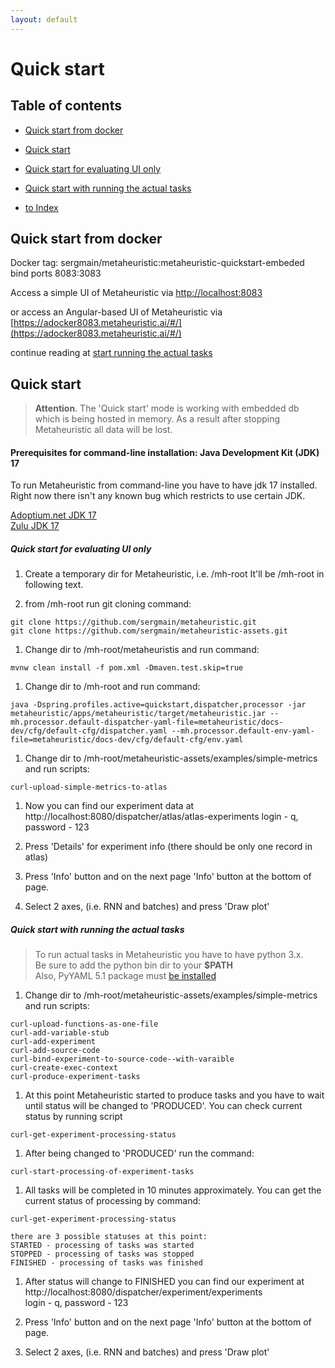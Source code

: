 ```yaml
---
layout: default
---
```


# Quick start

## Table of contents

- [Quick start from docker](#quick-start-from-docker)
- [Quick start](#quick-start)
- [Quick start for evaluating UI only](#quick-start-for-evaluating-ui-only)
- [Quick start with running the actual tasks](#quick-start-with-running-the-actual-tasks)

- [to Index](/index)


## Quick start from docker

Docker tag: sergmain/metaheuristic:metaheuristic-quickstart-embeded  
bind ports 8083:3083

Access a simple UI of Metaheuristic via [http://localhost:8083](http://localhost:8083)

or access an Angular-based UI of Metaheuristic via
[https://adocker8083.metaheuristic.ai/#/](https://adocker8083.metaheuristic.ai/#/)  

continue reading at [start running the actual tasks](#quick-start-with-running-the-actual-tasks) 



## Quick start
>**Attention**. The 'Quick start' mode is working with embedded db which is being hosted in memory. 
As a result after stopping Metaheuristic all data will be lost.


#### Prerequisites for command-line installation: Java Development Kit (JDK) 17

To run Metaheuristic from command-line you have to have jdk 17 installed.  
Right now there isn't any known bug which restricts to use certain JDK.

[Adoptium.net JDK 17](https://adoptium.net/releases.html?variant=openjdk17&jvmVariant=hotspot)  
[Zulu JDK 17](https://www.azul.com/downloads/?version=java-17-lts&package=jdk)


##### Quick start for evaluating UI only

1. Create a temporary dir for Metaheuristic, i.e. /mh-root 
It'll be /mh-root in following text. 

1. from /mh-root run git cloning command:
```text
git clone https://github.com/sergmain/metaheuristic.git
git clone https://github.com/sergmain/metaheuristic-assets.git
```

1. Change dir to /mh-root/metaheuristis and run command:
```text
mvnw clean install -f pom.xml -Dmaven.test.skip=true
```

1. Change dir to /mh-root and run command:
```text
java -Dspring.profiles.active=quickstart,dispatcher,processor -jar metaheuristic/apps/metaheuristic/target/metaheuristic.jar --mh.processor.default-dispatcher-yaml-file=metaheuristic/docs-dev/cfg/default-cfg/dispatcher.yaml --mh.processor.default-env-yaml-file=metaheuristic/docs-dev/cfg/default-cfg/env.yaml 
```

1. Change dir to /mh-root/metaheuristic-assets/examples/simple-metrics and run scripts:
```text
curl-upload-simple-metrics-to-atlas
```

1. Now you can find our experiment data at http://localhost:8080/dispatcher/atlas/atlas-experiments
login - q, password - 123

1. Press 'Details' for experiment info (there should be only one record in atlas)

1. Press 'Info' button and on the next page 'Info' button at the bottom of page.

1. Select 2 axes, (i.e. RNN and batches) and press 'Draw plot' 


##### Quick start with running the actual tasks
>To run actual tasks in Metaheuristic you have to have python 3.x.  
Be sure to add the python bin dir to your **$PATH**  
Also, PyYAML 5.1 package must [be installed](https://pyyaml.org/wiki/PyYAMLDocumentation) 

1. Change dir to /mh-root/metaheuristic-assets/examples/simple-metrics and run scripts:
```text
curl-upload-functions-as-one-file
curl-add-variable-stub
curl-add-experiment
curl-add-source-code
curl-bind-experiment-to-source-code--with-varaible
curl-create-exec-context
curl-produce-experiment-tasks
```

1. At this point Metaheuristic started to produce tasks 
and you have to wait until status will be changed to 'PRODUCED'. You can check current status by running script
```text
curl-get-experiment-processing-status
```

1. After being changed to 'PRODUCED' run the command:
```text
curl-start-processing-of-experiment-tasks
```

1. All tasks will be completed in 10 minutes approximately. You can get the current status of processing by command:
```text
curl-get-experiment-processing-status
```

    there are 3 possible statuses at this point:  
    STARTED - processing of tasks was started  
    STOPPED - processing of tasks was stopped  
    FINISHED - processing of tasks was finished  

1. After status will change to FINISHED you can find our experiment at http://localhost:8080/dispatcher/experiment/experiments  
login - q, password - 123

1. Press 'Info' button and on the next page 'Info' button at the bottom of page.

1. Select 2 axes, (i.e. RNN and batches) and press 'Draw plot' 

